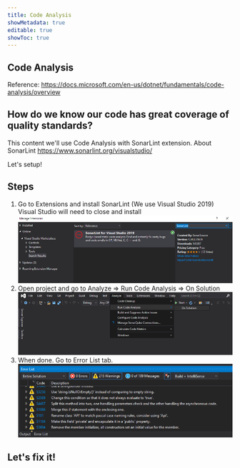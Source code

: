 ```yaml
---
title: Code Analysis
showMetadata: true
editable: true
showToc: true
---
```


## Code Analysis
Reference: https://docs.microsoft.com/en-us/dotnet/fundamentals/code-analysis/overview

## How do we know our code has great coverage of quality standards?
This content we'll use Code Analysis with SonarLint extension.
About SonarLint https://www.sonarlint.org/visualstudio/

Let's setup!

## Steps
1. Go to Extensions and install SonarLint (We use Visual Studio 2019)
   Visual Studio will need to close and install
![](images/code-analysis-1.png)
2. Open project and go to Analyze => Run Code Analysis => On Solution
![](images/code-analysis-2.png)
3. When done.
   Go to Error List tab.
![](images/code-analysis-3.png)

## Let's fix it!
